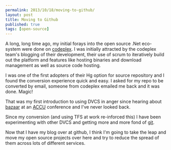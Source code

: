 ```yaml
---
permalink: 2013/10/18/moving-to-github/
layout: post
title: Moving to Github
published: true
tags: [open-source]
---
```


A long, long time ago, my initial forays into the open source .Net eco-system
were done on [codeplex](http://codeplex.com). I was initially attracted by
the codeplex team's blogging of their development, their use of scrum to
iteratively build out the platform and features like hosting binaries and
download management as well as source code hosting.

I was one of the first adopters of their Hg option for source repository and
I found the conversion experience quick and easy. I asked for my repo to be
converted by email, someone from codeplex emailed me back and it was done.
Magic!

That was my first introduction to using DVCS in anger since hearing about
[bazaar](bazaar.canonical.com/) at an [ACCU](http://accu.org) conference and
I've never looked back.

Since my conversion (and using TFS at work re-inforced this) I have been
experimenting with other DVCS and getting more and more fond of [git](git-scm.com/).

Now that I have my blog over at github, I think I'm going to take the leap
and move my open source projects over here and try to reduce the spread of
them across lots of different services.
